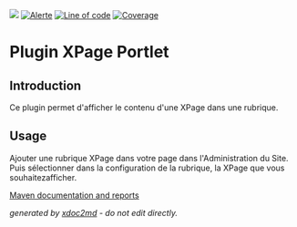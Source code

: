 ![](https://dev.lutece.paris.fr/jenkins/buildStatus/icon?job=cms-plugin-xpageportlet-deploy)
[![Alerte](https://dev.lutece.paris.fr/sonar/api/project_badges/measure?project=fr.paris.lutece.plugins%3Aplugin-xpageportlet&metric=alert_status)](https://dev.lutece.paris.fr/sonar/dashboard?id=fr.paris.lutece.plugins%3Aplugin-xpageportlet)
[![Line of code](https://dev.lutece.paris.fr/sonar/api/project_badges/measure?project=fr.paris.lutece.plugins%3Aplugin-xpageportlet&metric=ncloc)](https://dev.lutece.paris.fr/sonar/dashboard?id=fr.paris.lutece.plugins%3Aplugin-xpageportlet)
[![Coverage](https://dev.lutece.paris.fr/sonar/api/project_badges/measure?project=fr.paris.lutece.plugins%3Aplugin-xpageportlet&metric=coverage)](https://dev.lutece.paris.fr/sonar/dashboard?id=fr.paris.lutece.plugins%3Aplugin-xpageportlet)

# Plugin XPage Portlet

## Introduction

Ce plugin permet d'afficher le contenu d'une XPage dans une rubrique.

## Usage

Ajouter une rubrique XPage dans votre page dans l'Administration du Site. Puis sélectionner dans la configuration de la rubrique, la XPage que vous souhaitezafficher.


[Maven documentation and reports](https://dev.lutece.paris.fr/plugins/plugin-xpageportlet/)



 *generated by [xdoc2md](https://github.com/lutece-platform/tools-maven-xdoc2md-plugin) - do not edit directly.*